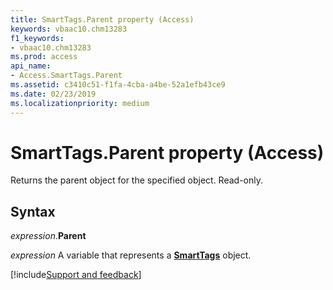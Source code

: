```yaml
---
title: SmartTags.Parent property (Access)
keywords: vbaac10.chm13283
f1_keywords:
- vbaac10.chm13283
ms.prod: access
api_name:
- Access.SmartTags.Parent
ms.assetid: c3410c51-f1fa-4cba-a4be-52a1efb43ce9
ms.date: 02/23/2019
ms.localizationpriority: medium
---
```



# SmartTags.Parent property (Access)

Returns the parent object for the specified object. Read-only.


## Syntax

_expression_.**Parent**

_expression_ A variable that represents a **[SmartTags](Access.SmartTags.md)** object.




[!include[Support and feedback](~/includes/feedback-boilerplate.md)]